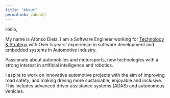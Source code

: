 ```yaml
---
title: "About"
permalink: /about/
---
```



Hello,

My name is Afonso Diela. I am a Software Engineer working for [Technology & Strategy](https://www.technologyandstrategy.com/) with Over 5 years' experience in software development and embedded systems in Automotive Industry. 

Passionate about automobiles and motorsports, new technologies with a strong interest in artificial intelligence and robotics.

I aspire to work on innovative automotive projects with the aim of improving road safety, and making driving more sustainable, enjoyable and inclusive. This includes advanced driver assistance systems (ADAS) and autonomous vehicles.

